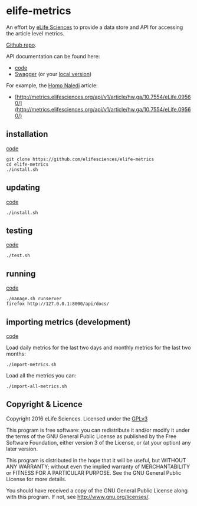 # elife-metrics

An effort by [eLife Sciences](http://elifesciences.org) to provide a data store 
and API for accessing the article level metrics.

[Github repo](https://github.com/elifesciences/elife-metrics/).

API documentation can be found here:

* [code](https://github.com/elifesciences/elife-metrics/blob/master/src/metrics/api.py)
* [Swagger](https://metrics.elifesciences.org/api/docs/) (or your [local version](/api/docs/))

For example, the [Homo Naledi](http://elifesciences.org/content/4/e09560) article:

* [http://metrics.elifesciences.org/api/v1/article/hw,ga/10.7554/eLife.09560/](http://metrics.elifesciences.org/api/v1/article/hw,ga/10.7554/eLife.09560/)

## installation

[code](https://github.com/elifesciences/elife-metrics/blob/develop/install.sh) 

    git clone https://github.com/elifesciences/elife-metrics
    cd elife-metrics
    ./install.sh

## updating

[code](https://github.com/elifesciences/elife-metrics/blob/develop/install.sh)  

    ./install.sh

## testing 

[code](https://github.com/elifesciences/elife-metrics/blob/develop/src/metrics/tests/)  

    ./test.sh

## running

[code](https://github.com/elifesciences/elife-metrics/blob/develop/manage.sh)

    ./manage.sh runserver
    firefox http://127.0.0.1:8000/api/docs/

## importing metrics (development)

[code](https://github.com/elifesciences/elife-metrics/blob/master/src/metrics/management/commands/import_metrics.py)

Load daily metrics for the last two days and monthly metrics for the last two months:

    ./import-metrics.sh

Load all the metrics you can:

    ./import-all-metrics.sh

## Copyright & Licence
 
Copyright 2016 eLife Sciences. Licensed under the [GPLv3](LICENCE.txt)

This program is free software: you can redistribute it and/or modify
it under the terms of the GNU General Public License as published by
the Free Software Foundation, either version 3 of the License, or
(at your option) any later version.

This program is distributed in the hope that it will be useful,
but WITHOUT ANY WARRANTY; without even the implied warranty of
MERCHANTABILITY or FITNESS FOR A PARTICULAR PURPOSE.  See the
GNU General Public License for more details.

You should have received a copy of the GNU General Public License
along with this program.  If not, see <http://www.gnu.org/licenses/>.

